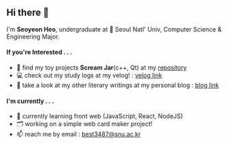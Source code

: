 ## Hi there 👋
I'm **Seoyeon Heo**, undergraduate at 🏫 Seoul Natl' Univ, Computer Science & Engineering Major.  

#### If you're Interested . . . 
* 🚂 find my toy projects **Scream Jar**(c++, Qt) at my <a href="https://github.com/h-seo-n/Scream-Jar">repository</a>
* 💻 check out my study logs at my velog! : <a href="https://velog.io/@h-seo-n/posts">velog link</a>
* 🔖 take a look at my other literary writings at my personal blog : <a href="https://blog.naver.com/xersxe_y">blog link</a>


#### I'm currently . . .
* 🌱 currently learning front web (JavaScript, React, NodeJS)
* 🗂️ working on a simple web card maker project!
* 📫 reach me by email : best3487@snu.ac.kr

<!--
**h-seo-n/h-seo-n** is a ✨ _special_ ✨ repository because its `README.md` (this file) appears on your GitHub profile.

Here are some ideas to get you started:

- 🔭 I’m currently working on ...
- 🌱 I’m currently learning ...
- 👯 I’m looking to collaborate on ...
- 🤔 I’m looking for help with ...
- 💬 Ask me about ...
- 📫 How to reach me: ...
- 😄 Pronouns: ...
- ⚡ Fun fact: ...
-->
